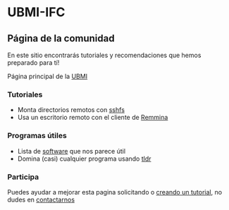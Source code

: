 # UBMI-IFC

## Página de la comunidad

En este sitio encontrarás tutoriales y recomendaciones que hemos preparado para tí!

Página principal de la [UBMI](https://sites.google.com/ifc.unam.mx/ubmi-ifc/)

### Tutoriales
- Monta directorios remotos con [sshfs](https://ubmi-ifc.github.io/Tutoriales-IFC/tutoriales_usuarios/sshfs)
- Usa un escritorio remoto con el cliente de [Remmina](https://ubmi-ifc.github.io/Tutoriales-IFC/configuraciones/remmina_client)

### Programas útiles

- Lista de [software](https://ubmi-ifc.github.io/Tutoriales-IFC/notas/software_util) que nos parece útil 
- Domina (casi) cualquier programa usando [tldr](https://ubmi-ifc.github.io/Tutoriales-IFC/programas_utiles/tldr)

### Participa
Puedes ayudar a mejorar esta pagina solicitando o [creando un tutorial](https://ubmi-ifc.github.io/Tutoriales-IFC/colabora), no dudes en [contactarnos](mailto:ubmi@ifc.unam.mx)





